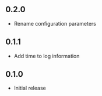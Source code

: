 <!-- https://developers.home-assistant.io/docs/add-ons/presentation#keeping-a-changelog -->

## 0.2.0

- Rename configuration parameters

## 0.1.1

- Add time to log information

## 0.1.0

- Initial release
